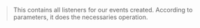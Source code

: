 > This contains all listeners for our events created. 
> According to parameters, it does the necessaries operation.
